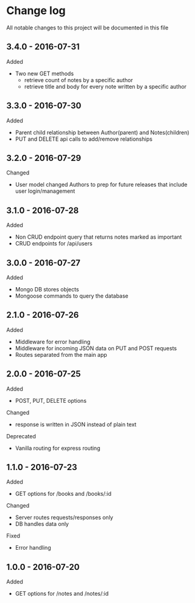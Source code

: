 # Change log
All notable changes to this project will be documented in this file

## 3.4.0 - 2016-07-31
Added
- Two new GET methods
  - retrieve count of notes by a specific author   
  - retrieve title and body for every note written by a specific author

## 3.3.0 - 2016-07-30
Added
- Parent child relationship between Author(parent) and Notes(children)
- PUT and DELETE api calls to add/remove relationships

## 3.2.0 - 2016-07-29
Changed
- User model changed Authors to prep for future releases that include user login/management

## 3.1.0 - 2016-07-28
Added
- Non CRUD endpoint query that returns notes marked as important
- CRUD endpoints for /api/users

## 3.0.0 - 2016-07-27
Added
- Mongo DB stores objects
- Mongoose commands to query the database

## 2.1.0 - 2016-07-26
Added
- Middleware for error handling
- Middleware for incoming JSON data on PUT and POST requests
- Routes separated from the main app

## 2.0.0 - 2016-07-25
Added
- POST, PUT, DELETE options

Changed
- response is written in JSON instead of plain text

Deprecated
- Vanilla routing for express routing

## 1.1.0 - 2016-07-23
Added
- GET options for /books and /books/:id

Changed
- Server routes requests/responses only
- DB handles data only

Fixed
- Error handling


## 1.0.0 - 2016-07-20
Added
- GET options for /notes and /notes/:id
